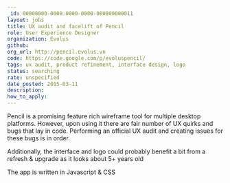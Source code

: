 ```yaml
---
_id: 00000000-0000-0000-0000-000000000011
layout: jobs
title: UX audit and facelift of Pencil
role: User Experience Designer
organization: Evolus
github:
org_url: http://pencil.evolus.vn
code: https://code.google.com/p/evoluspencil/
tags: ux audit, product refinement, interface design, logo
status: searching
rate: unspecified
date_posted: 2015-03-11
description:
how_to_apply:
---
```


Pencil is a promising feature rich wireframe tool for multiple desktop platforms. However, upon using it there are fair number of UX quirks and bugs that lay in code. Performing an official UX audit and creating issues for these bugs is in order.

Additionally, the interface and logo could probably benefit a bit from a refresh & upgrade as it looks about 5+ years old

The app is written in Javascript & CSS
